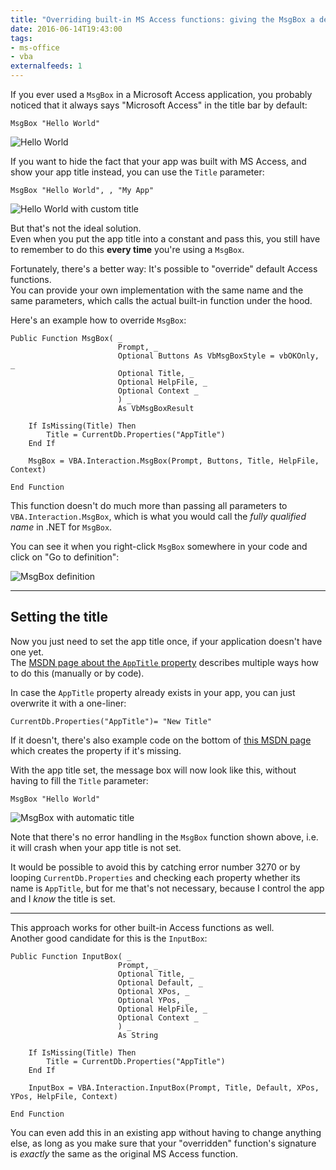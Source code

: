 ```yaml
---
title: "Overriding built-in MS Access functions: giving the MsgBox a default title" 
date: 2016-06-14T19:43:00
tags:
- ms-office
- vba
externalfeeds: 1
---
```


If you ever used a `MsgBox` in a Microsoft Access application, you probably noticed that it always says "Microsoft Access" in the title bar by default:

    MsgBox "Hello World"
    
![Hello World](/img/ms-access-msgbox1.png)

If you want to hide the fact that your app was built with MS Access, and show your app title instead, you can use the `Title` parameter:

    MsgBox "Hello World", , "My App"
    
![Hello World with custom title](/img/ms-access-msgbox2.png)

But that's not the ideal solution.  
Even when you put the app title into a constant and pass this, you still have to remember to do this **every time** you're using a `MsgBox`.

Fortunately, there's a better way: It's possible to "override" default Access functions.  
You can provide your own implementation with the same name and the same parameters, which calls the actual built-in function under the hood.

Here's an example how to override `MsgBox`:


    Public Function MsgBox( _
                            Prompt, _
                            Optional Buttons As VbMsgBoxStyle = vbOKOnly, _
                            Optional Title, _
                            Optional HelpFile, _
                            Optional Context _
                            ) _
                            As VbMsgBoxResult

        If IsMissing(Title) Then
            Title = CurrentDb.Properties("AppTitle")
        End If

        MsgBox = VBA.Interaction.MsgBox(Prompt, Buttons, Title, HelpFile, Context)

    End Function

This function doesn't do much more than passing all parameters to `VBA.Interaction.MsgBox`, which is what you would call the *fully qualified name* in .NET for `MsgBox`.

You can see it when you right-click `MsgBox` somewhere in your code and click on "Go to definition":

![MsgBox definition](/img/ms-access-msgbox3.png)


---

## Setting the title

Now you just need to set the app title once, if your application doesn't have one yet.  
The [MSDN page about the `AppTitle` property](https://msdn.microsoft.com/en-us/library/office/ff821127.aspx) describes multiple ways how to do this (manually or by code).

In case the `AppTitle` property already exists in your app, you can just overwrite it with a one-liner:

    CurrentDb.Properties("AppTitle")= "New Title"

If it doesn't, there's also example code on the bottom of [this MSDN page](https://msdn.microsoft.com/en-us/library/office/ff197957.aspx) which creates the property if it's missing.

    
With the app title set, the message box will now look like this, without having to fill the `Title` parameter:

    MsgBox "Hello World"


![MsgBox with automatic title](/img/ms-access-msgbox4.png)


Note that there's no error handling in the `MsgBox` function shown above, i.e. it will crash when your app title is not set.

It would be possible to avoid this by catching error number 3270 or by looping `CurrentDb.Properties` and checking each property whether its name is `AppTitle`, but for me that's not necessary, because I control the app and I *know* the title is set.

---

This approach works for other built-in Access functions as well.  
Another good candidate for this is the `InputBox`:

	Public Function InputBox( _
	                        Prompt, _
	                        Optional Title, _
	                        Optional Default, _
	                        Optional XPos, _
	                        Optional YPos, _
	                        Optional HelpFile, _
	                        Optional Context _
	                        ) _
	                        As String
	                        
	    If IsMissing(Title) Then
	        Title = CurrentDb.Properties("AppTitle")
	    End If
	    
	    InputBox = VBA.Interaction.InputBox(Prompt, Title, Default, XPos, YPos, HelpFile, Context)
	    
	End Function

You can even add this in an existing app without having to change anything else, as long as you make sure that your "overridden" function's signature is *exactly* the same as the original MS Access function.

